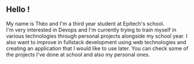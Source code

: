 ## Hello !

My name is Théo and I'm a third year student at Epitech's school.  
I'm very interested in Devops and I'm currently trying to train myself in various technologies through personal projects alongside my school year.
I also want to improve in fullstack development using web technologies and creating an application that I would like to use later.
You can check some of the projects I've done at school and also my personal ones. 
